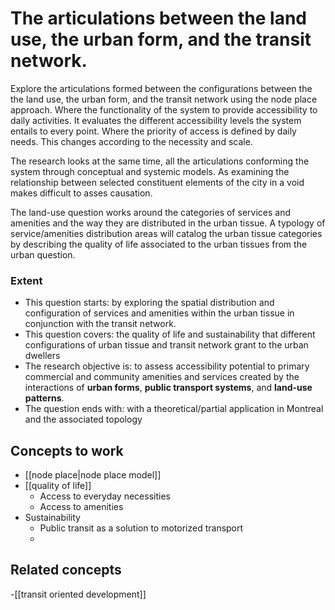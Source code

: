# The articulations between the land use, the urban form, and the transit network.


Explore the articulations formed between the configurations between the the land use, the urban form, and the transit network using the node place approach. Where the functionality of the system to provide accessibility to daily activities. It evaluates the different accessibility levels the system entails to every point. Where the priority of access is defined by daily needs. This changes according to the necessity and scale. 

The research looks at the same time, all the articulations conforming the system through conceptual  and systemic models. As examining the relationship between selected constituent elements of the city in a void makes difficult to asses causation. 



The land-use question works around the categories of services and amenities and the way they are distributed in the urban tissue. A typology of service/amenities distribution areas will catalog the urban tissue categories by describing the quality of life associated to the urban tissues from the urban question. 

### **Extent** 
- This question starts: by exploring the spatial distribution and configuration of services and amenities within the urban tissue in conjunction with the transit network.
- This question covers: the quality of life and sustainability that different configurations of urban tissue and transit network grant to the urban dwellers 
- The research objective is: to assess accessibility potential to primary commercial and community amenities and services  created by the interactions of **urban forms**, **public transport systems**, and **land-use patterns**.
- The question ends with:  with a theoretical/partial application in Montreal and the associated topology
                                                                         
## Concepts to work
- [[node place|node place  model]] 
 - [[quality of life]]
	 - Access to everyday necessities
	 - Access to amenities
 - Sustainability
	 - Public transit as a solution to motorized transport 
	 - 

## Related concepts
 -[[transit oriented development]]
